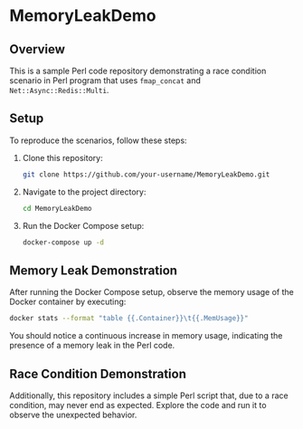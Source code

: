 # MemoryLeakDemo

## Overview

This is a sample Perl code repository demonstrating a race condition scenario in Perl program that uses `fmap_concat` and `Net::Async::Redis::Multi`.

## Setup
To reproduce the scenarios, follow these steps:

1. Clone this repository:

   ```bash
   git clone https://github.com/your-username/MemoryLeakDemo.git
   ```
2. Navigate to the project directory:
   ```bash
   cd MemoryLeakDemo
   ```
3. Run the Docker Compose setup:
   ```bash
   docker-compose up -d
   ```

## Memory Leak Demonstration

After running the Docker Compose setup, observe the memory usage of the Docker container by executing:
   ```bash
   docker stats --format "table {{.Container}}\t{{.MemUsage}}"
   ```
You should notice a continuous increase in memory usage, indicating the presence of a memory leak in the Perl code.

## Race Condition Demonstration
Additionally, this repository includes a simple Perl script that, due to a race condition, may never end as expected. Explore the code and run it to observe the unexpected behavior.
